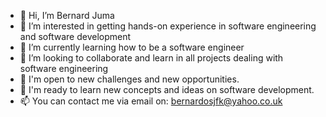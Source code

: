 - 👋 Hi, I’m Bernard Juma
- 👀 I’m interested in getting hands-on experience in software engineering and software development
- 🌱 I’m currently learning how to be a software engineer
- 💞️ I’m looking to collaborate and learn in all projects dealing with software engineering
- 🌱 I'm open to new challenges and new opportunities.
- 🌱 I'm ready to learn new concepts and ideas on software development.
- 📫 You can contact me via email on: bernardosjfk@yahoo.co.uk

<!---
Bernardosjfk/Bernardosjfk is a ✨ special ✨ repository because its `README.md` (this file) appears on your GitHub profile.
You can click the Preview link to take a look at your changes.
--->
